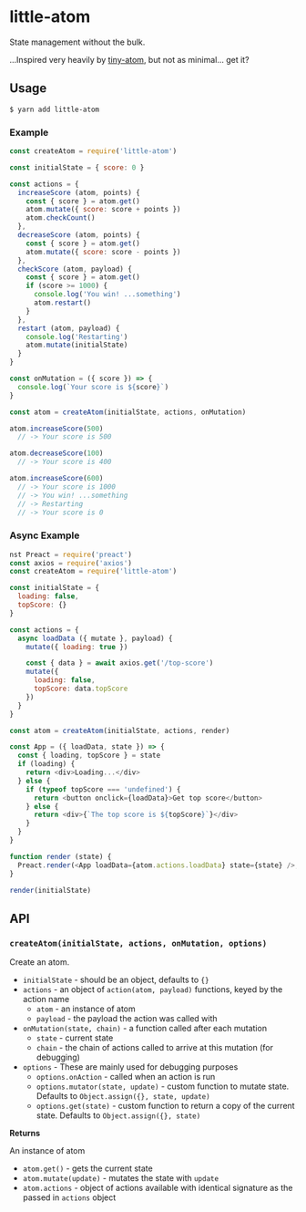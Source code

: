 # little-atom

State management without the bulk.

...Inspired very heavily by [tiny-atom][], but not as minimal... get it?

## Usage

    $ yarn add little-atom

### Example

```js
const createAtom = require('little-atom')

const initialState = { score: 0 }

const actions = {
  increaseScore (atom, points) {
    const { score } = atom.get()
    atom.mutate({ score: score + points })
    atom.checkCount()
  },
  decreaseScore (atom, points) {
    const { score } = atom.get()
    atom.mutate({ score: score - points })
  },
  checkScore (atom, payload) {
    const { score } = atom.get()
    if (score >= 1000) {
      console.log('You win! ...something')
      atom.restart()
    }
  },
  restart (atom, payload) {
    console.log('Restarting')
    atom.mutate(initialState)
  }
}

const onMutation = ({ score }) => {
  console.log(`Your score is ${score}`)
}

const atom = createAtom(initialState, actions, onMutation)

atom.increaseScore(500)
  // -> Your score is 500

atom.decreaseScore(100)
  // -> Your score is 400

atom.increaseScore(600)
  // -> Your score is 1000
  // -> You win! ...something
  // -> Restarting
  // -> Your score is 0
```

### Async Example

```js
nst Preact = require('preact')
const axios = require('axios')
const createAtom = require('little-atom')

const initialState = {
  loading: false,
  topScore: {}
}

const actions = {
  async loadData ({ mutate }, payload) {
    mutate({ loading: true })

    const { data } = await axios.get('/top-score')
    mutate({
      loading: false,
      topScore: data.topScore
    })
  }
}

const atom = createAtom(initialState, actions, render)

const App = ({ loadData, state }) => {
  const { loading, topScore } = state
  if (loading) {
    return <div>Loading...</div>
  } else {
    if (typeof topScore === 'undefined') {
      return <button onclick={loadData}>Get top score</button>
    } else {
      return <div>{`The top score is ${topScore}`}</div>
    }
  }
}

function render (state) {
  Preact.render(<App loadData={atom.actions.loadData} state={state} />, document.body)
}

render(initialState)

```

## API

### `createAtom(initialState, actions, onMutation, options)`

Create an atom.

* `initialState` - should be an object, defaults to `{}`
* `actions` - an object of `action(atom, payload)` functions, keyed by the action name
  * `atom` - an instance of atom
  * `payload` - the payload the action was called with
* `onMutation(state, chain)` - a function called after each mutation
  * `state` - current state
  * `chain` - the chain of actions called to arrive at this mutation (for debugging)
* `options` - These are mainly used for debugging purposes
  * `options.onAction` - called when an action is run
  * `options.mutator(state, update)` - custom function to mutate state. Defaults to `Object.assign({}, state, update)`
  * `options.get(state)` - custom function to return a copy of the current state. Defaults to `Object.assign({}, state)`

**Returns**

An instance of atom

* `atom.get()` - gets the current state
* `atom.mutate(update)` - mutates the state with `update`
* `atom.actions` - object of actions available with identical signature as the passed in `actions` object

[tiny-atom]: https://github.com/QubitProducts/tiny-atom
